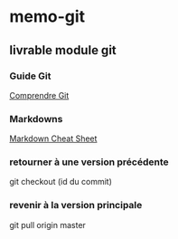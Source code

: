 # memo-git
## livrable module git

### Guide Git
[Comprendre Git](https://www.grafikart.fr/formations/git)
### Markdowns
[Markdown Cheat Sheet](https://github.com/adam-p/markdown-here/wiki/Markdown-Cheatsheet)

### retourner à une version précédente
git checkout (id du commit)

### revenir à la version principale
git pull origin master
